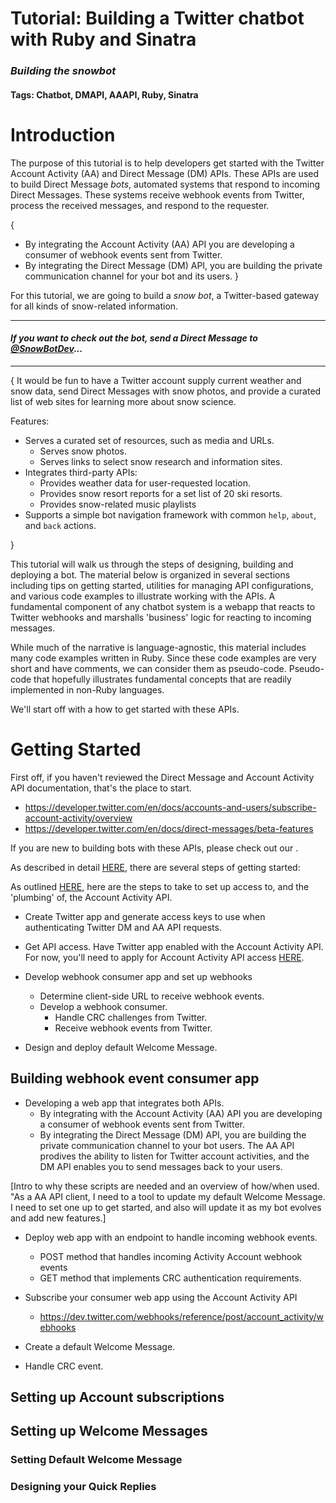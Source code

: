 
# Tutorial: Building a Twitter chatbot with Ruby and Sinatra
### *Building the snowbot*
#### Tags: Chatbot, DMAPI, AAAPI, Ruby, Sinatra

# Introduction
The purpose of this tutorial is to help developers get started with the Twitter Account Activity (AA) and Direct Message (DM) APIs. These APIs are used to build Direct Message *bots*, automated systems that respond to incoming Direct Messages. These systems receive webhook events from Twitter, process the received messages, and respond to the requester. 

{
+ By integrating the Account Activity (AA) API you are developing a consumer of webhook events sent from Twitter. 
+ By integrating the Direct Message (DM) API, you are building the private communication channel for your bot and its users. 
}

For this tutorial, we are going to build a *snow bot*, a Twitter-based gateway for all kinds of snow-related information. 

---------------------
 ####  *If you want to check out the bot, send a Direct Message to [@SnowBotDev](https://twitter.com/snowbotdev)...*
---------------------
{
It would be fun to have a Twitter account supply current weather and snow data, send Direct Messages with snow photos, and provide a curated list of web sites for learning more about snow science. 

Features:
* Serves a curated set of resources, such as media and URLs.
  * Serves snow photos.
  * Serves links to select snow research and information sites.
* Integrates third-party APIs:
  * Provides weather data for user-requested location.
  * Provides snow resort reports for a set list of 20 ski resorts.
  * Provides snow-related music playlists
* Supports a simple bot navigation framework with common ```help```, ```about```, and ```back``` actions.

}

This tutorial will walk us through the steps of designing, building and deploying a bot. The material below is organized in several sections including tips on getting started, utilities for managing API configurations, and various code examples to illustrate working with the APIs. A fundamental component of any chatbot system is a webapp that reacts to Twitter webhooks and marshalls 'business' logic  for reacting to incoming messages.

While much of the narrative is language-agnostic, this material includes many code examples written in Ruby. Since these code examples are very short and have comments, we can consider them as pseudo-code. Pseudo-code that hopefully illustrates fundamental concepts that are readily implemented in non-Ruby languages.

We'll start off with a how to get started with these APIs.

# Getting Started

First off, if you haven't reviewed the Direct Message and Account Activity API documentation, that's the place to start. 

+ https://developer.twitter.com/en/docs/accounts-and-users/subscribe-account-activity/overview
+ https://developer.twitter.com/en/docs/direct-messages/beta-features

If you are new to building bots with these APIs, please check out our [](). 

As described in detail [HERE](), there are several steps of getting started: 

As outlined [HERE](https://dev.twitter.com/webhooks/getting-started), here are the steps to take to set up access to, and the 'plumbing' of, the Account Activity API.

* Create Twitter app and generate access keys to use when authenticating Twitter DM and AA API requests.
* Get API access. Have Twitter app enabled with the Account Activity API. For now, you'll need to apply for Account Activity API access [HERE](https://gnipinc.formstack.com/forms/account_activity_api_configuration_request_form).
* Develop webhook consumer app and set up webhooks
   * Determine client-side URL to receive webhook events.
   * Develop a webhook consumer. 
      * Handle CRC challenges from Twitter. 
      * Receive webhook events from Twitter.
  
* Design and deploy default Welcome Message.
 
## Building webhook event consumer app

* Developing a web app that integrates both APIs. 
  * By integrating with the Account Activity (AA) API you are developing a consumer of webhook events sent from Twitter. 
  * By integrating the Direct Message (DM) API, you are building the private communication channel to your bot users. The AA API prodives the ability to listen for Twitter account activities, and the DM API enables you to send messages back to your users. 


[Intro to why these scripts are needed and an overview of how/when used. "As a AA API client, I need to a tool to update my default Welcome Message. I need to set one up to get started, and also will update it as my bot evolves and add new features.] 

+ Deploy web app with an endpoint to handle incoming webhook events.
  + POST method that handles incoming Activity Account webhook events
  + GET method that implements CRC authentication requirements.
 
+ Subscribe your consumer web app using the Account Activity API
  + https://dev.twitter.com/webhooks/reference/post/account_activity/webhooks

+ Create a default Welcome Message.

+ Handle CRC event.

## Setting up Account subscriptions

## Setting up Welcome Messages

### Setting Default Welcome Message

### Designing your Quick Replies
